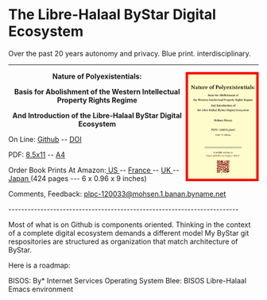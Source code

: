 The Libre-Halaal ByStar Digital Ecosystem
=========================================

Over the past 20 years autonomy and privacy. Blue print. interdisciplinary.

------------------------------------------------------------------------


<img align="right"  height="220" src="./images/frontCover-1.jpg">

<p align="center"><b>Nature of Polyexistentials:</b></p>

<p align="center"><b>Basis for Abolishment of the Western Intellectual Property Rights Regime</b></p>

<p align="center"><b>And Introduction of the Libre-Halaal ByStar Digital Ecosystem</b></p>

<p>
</p>

<p align="left">On Line: <a href="https://github.com/bxplpc/120033">Github</a> --  <a href="https://doi.org/10.5281/zenodo.8003847">DOI</a>
</p>
<p align="left">PDF: <a href="https://github.com/bxplpc/120033">8.5x11</a> -- <a href="https://github.com/bxplpc/120033">A4</a>
</p>
<p align="left">Order Book Prints At Amazon:<a href="https://www.amazon.com/dp/1960957015"> US </a> -- <a href="https://www.amazon.fr/dp/1960957015"> France </a>  -- <a href="https://www.amazon.co.uk/dp/1960957015"> UK </a> -- <a href="https://www.amazon.co.jp/dp/1960957015"> Japan </a>
(424 pages --- 6 x 0.96 x 9 inches)
</p>
<p align="left">Comments, Feedback:
<td><a href="mailto:plpc-120033@mohsen.1.banan.byname.net">plpc-120033@mohsen.1.banan.byname.net</a>
</p>
------------------------------------------------------------------------

Most of what is on Github is components oriented. Thinking in the context of a
complete digital ecosystem demands a different model My ByStar git respositories
are structured as organization that match architecture of ByStar.

Here is a roadmap:

BISOS: By* Internet Services Operating System
Blee: BISOS Libre-Halaal Emacs environment

